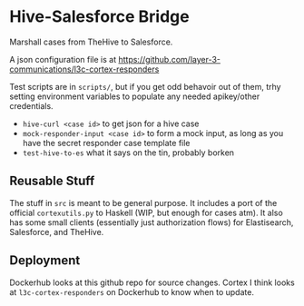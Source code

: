 # Hive-Salesforce Bridge

Marshall cases from TheHive to Salesforce.

A json configuration file is at https://github.com/layer-3-communications/l3c-cortex-responders

Test scripts are in `scripts/`, but if you get odd behavoir out of them, trhy setting environment variables to populate any needed apikey/other credentials.

  * `hive-curl <case id>` to get json for a hive case
  * `mock-responder-input <case id>` to form a mock input, as long as you have the secret responder case template file
  * `test-hive-to-es` what it says on the tin, probably borken

## Reusable Stuff

The stuff in `src` is meant to be general purpose.
It includes a port of the official `cortexutils.py` to Haskell (WIP, but enough for cases atm).
It also has some small clients (essentially just authorization flows) for Elastisearch, Salesforce, and TheHive.

## Deployment

Dockerhub looks at this github repo for source changes.
Cortex I think looks at `l3c-cortex-responders` on Dockerhub to know when to update.
